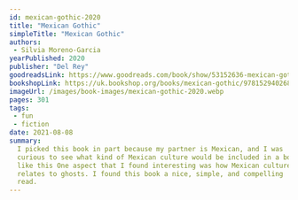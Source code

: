 ```yaml
---
id: mexican-gothic-2020
title: "Mexican Gothic"
simpleTitle: "Mexican Gothic"
authors: 
 - Silvia Moreno-Garcia 
yearPublished: 2020
publisher: "Del Rey"
goodreadsLink: https://www.goodreads.com/book/show/53152636-mexican-gothic
bookshopLink: https://uk.bookshop.org/books/mexican-gothic/9781529402681
imageUrl: /images/book-images/mexican-gothic-2020.webp
pages: 301
tags: 
 - fun 
 - fiction
date: 2021-08-08
summary: 
  I picked this book in part because my partner is Mexican, and I was
  curious to see what kind of Mexican culture would be included in a book
  like this One aspect that I found interesting was how Mexican culture
  relates to ghosts. I found this book a nice, simple, and compelling
  read.
---
```



